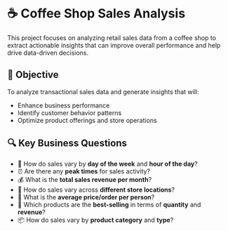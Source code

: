 # ☕ Coffee Shop Sales Analysis

This project focuses on analyzing retail sales data from a coffee shop to extract actionable insights that can improve overall performance and help drive data-driven decisions.

## 📌 Objective

To analyze transactional sales data and generate insights that will:

- Enhance business performance
- Identify customer behavior patterns
- Optimize product offerings and store operations

## 🔍 Key Business Questions

- 📅 How do sales vary by **day of the week** and **hour of the day**?
- ⏰ Are there any **peak times** for sales activity?
- 💰 What is the **total sales revenue per month**?
- 🏬 How do sales vary across **different store locations**?
- 👤 What is the **average price/order per person**?
- 🥤 Which products are the **best-selling** in terms of **quantity** and **revenue**?
- 📦 How do sales vary by **product category** and **type**?





